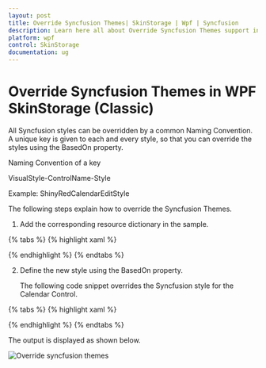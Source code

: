 ```yaml
---
layout: post
title: Override Syncfusion Themes| SkinStorage | Wpf | Syncfusion
description: Learn here all about Override Syncfusion Themes support in Syncfusion WPF SkinStorage (Classic) control and more.
platform: wpf
control: SkinStorage
documentation: ug
---
```


# Override Syncfusion Themes in WPF SkinStorage (Classic)

All Syncfusion styles can be overridden by a common Naming Convention. A unique key is given to each and every style, so that you can override the styles using the BasedOn property.

Naming Convention of a key

VisualStyle-ControlName-Style 

Example: ShinyRedCalendarEditStyle

The following steps explain how to override the Syncfusion Themes.

1. Add the corresponding resource dictionary in the sample.

{% tabs %}
{% highlight xaml %}

<ResourceDictionary>
<ResourceDictionary.MergedDictionaries>
<ResourceDictionary Source="/Syncfusion.Shared.WPF;Component/Controls/Calendar/themes/ShinyRedStyle.xaml"/>
</ResourceDictionary.MergedDictionaries>
</ResourceDictionary>

{% endhighlight %}
{% endtabs %}

2. Define the new style using the BasedOn property. 

   The following code snippet overrides the Syncfusion style for the Calendar Control.

{% tabs %}
{% highlight xaml %}

<Grid>
<Grid.Resources>
<Style x:Key="CalendarEditStyle" TargetType="syncfusion:CalendarEdit" BasedOn="{StaticResource ShinyRedCalendarEditStyle}" >
<Setter Property="Foreground" Value="Blue"/>
<Setter Property="HeaderForeground" Value="Blue"/>
</Style>
</Grid.Resources>
<syncfusion:CalendarEdit Name="calendar" Style="{StaticResource CalendarEditStyle}"></syncfusion:CalendarEdit>        
</Grid>

{% endhighlight %}
{% endtabs %}



The output is displayed as shown below.

![Override syncfusion themes](Override-Syncfusion-Themes_images/Override-Syncfusion-Themes_img1.png)





